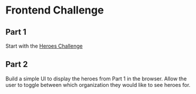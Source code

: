 # Frontend Challenge

## Part 1

Start with the [Heroes Challenge](./heroes-challenge.md)

## Part 2

Build a simple UI to display the heroes from Part 1 in the browser. Allow the user to toggle between which organization they would like to see heroes for.
